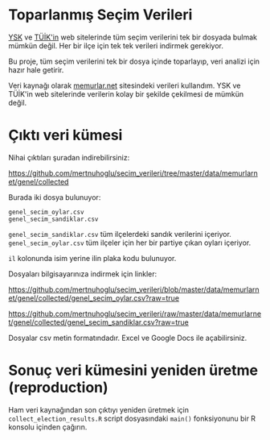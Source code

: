 # Toparlanmış Seçim Verileri

[YSK](http://www.ysk.gov.tr/ysk/faces/Haziran122011) ve [TÜİK'in](http://tuikapp.tuik.gov.tr/secimdagitimapp/secim.zul) web sitelerinde tüm seçim verilerini tek bir dosyada bulmak mümkün değil. Her bir ilçe için tek tek verileri indirmek gerekiyor. 

Bu proje, tüm seçim verilerini tek bir dosya içinde toparlayıp, veri analizi için hazır hale getirir.

Veri kaynağı olarak [memurlar.net](http://www.memurlar.net/secim/) sitesindeki verileri kullandım. YSK ve TÜİK'in web sitelerinde verilerin kolay bir şekilde çekilmesi de mümkün değil.

# Çıktı veri kümesi

Nihai çıktıları şuradan indirebilirsiniz:

https://github.com/mertnuhoglu/secim_verileri/tree/master/data/memurlarnet/genel/collected

Burada iki dosya bulunuyor:

	genel_secim_oylar.csv
	genel_secim_sandiklar.csv

`genel_secim_sandiklar.csv` tüm ilçelerdeki sandık verilerini içeriyor. `genel_secim_oylar.csv` tüm ilçeler için her bir partiye çıkan oyları içeriyor. 

`il` kolonunda isim yerine ilin plaka kodu bulunuyor. 

Dosyaları bilgisayarınıza indirmek için linkler:

https://github.com/mertnuhoglu/secim_verileri/blob/master/data/memurlarnet/genel/collected/genel_secim_oylar.csv?raw=true

https://github.com/mertnuhoglu/secim_verileri/raw/master/data/memurlarnet/genel/collected/genel_secim_sandiklar.csv?raw=true

Dosyalar csv metin formatındadır. Excel ve Google Docs ile açabilirsiniz. 

# Sonuç veri kümesini yeniden üretme (reproduction)

Ham veri kaynağından son çıktıyı yeniden üretmek için `collect_election_results.R` script dosyasındaki `main()` fonksiyonunu bir R konsolu içinden çağırın.

